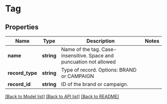# Tag

## Properties
Name | Type | Description | Notes
------------ | ------------- | ------------- | -------------
**name** | **string** | Name of the tag. Case-insensitive. Space and puncuation not allowed | 
**record_type** | **string** | Type of record. Options: BRAND or CAMPAIGN | 
**record_id** | **string** | ID of the brand or campaign. | 

[[Back to Model list]](../../README.md#documentation-for-models) [[Back to API list]](../../README.md#documentation-for-api-endpoints) [[Back to README]](../../README.md)

